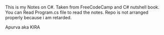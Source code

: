 This is my Notes on C#.
Taken from FreeCodeCamp and C# nutshell book.
You can Read Program.cs file to read the notes.
Repo is not arranged properly because i am retarded.

Apurva aka KIRA
